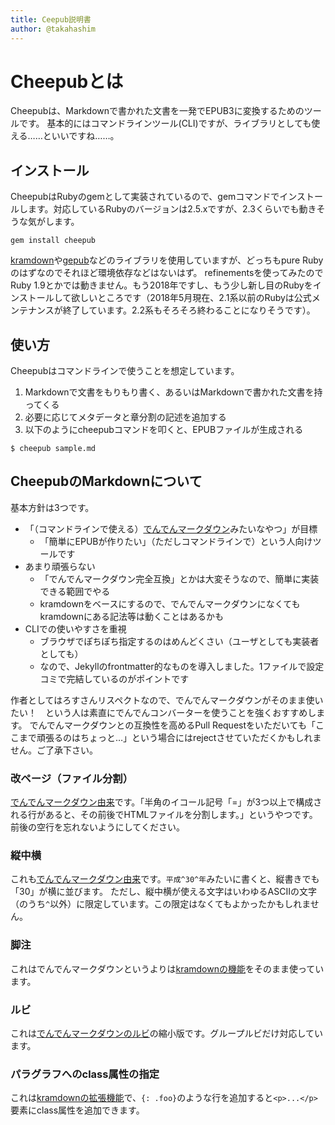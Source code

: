 ```yaml
---
title: Ceepub説明書
author: @takahashim
---
```


# Cheepubとは

Cheepubは、Markdownで書かれた文書を一発でEPUB3に変換するためのツールです。
基本的にはコマンドラインツール(CLI)ですが、ライブラリとしても使える……といいですね……。

## インストール

CheepubはRubyのgemとして実装されているので、gemコマンドでインストールします。対応しているRubyのバージョンは2.5.xですが、2.3くらいでも動きそうな気がします。

```console
gem install cheepub
```

[kramdown](https://kramdown.gettalong.org/)や[gepub](https://github.com/skoji/gepub)などのライブラリを使用していますが、どっちもpure Rubyのはずなのでそれほど環境依存などはないはず。
refinementsを使ってみたのでRuby 1.9とかでは動きません。もう2018年ですし、もう少し新し目のRubyをインストールして欲しいところです（2018年5月現在、2.1系以前のRubyは公式メンテナンスが終了しています。2.2系もそろそろ終わることになりそうです）。

## 使い方

Cheepubはコマンドラインで使うことを想定しています。

1. Markdownで文書をもりもり書く、あるいはMarkdownで書かれた文書を持ってくる
2. 必要に応じてメタデータと章分割の記述を追加する
3. 以下のようにcheepubコマンドを叩くと、EPUBファイルが生成される

```console
$ cheepub sample.md
```

## CheepubのMarkdownについて

基本方針は3つです。

* 「（コマンドラインで使える）[でんでんマークダウン](https://conv.denshochan.com/markdown)みたいなやつ」が目標
    * 「簡単にEPUBが作りたい」（ただしコマンドラインで）という人向けツールです
* あまり頑張らない
    * 「でんでんマークダウン完全互換」とかは大変そうなので、簡単に実装できる範囲でやる
    * kramdownをベースにするので、でんでんマークダウンになくてもkramdownにある記法等は動くことはあるかも
* CLIでの使いやすさを重視
    * ブラウザでぽちぽち指定するのはめんどくさい（ユーザとしても実装者としても）
    * なので、Jekyllのfrontmatter的なものを導入しました。1ファイルで設定コミで完結しているのがポイントです

作者としてはろすさんリスペクトなので、でんでんマークダウンがそのまま使いたい！　という人は素直にでんでんコンバーターを使うことを強くおすすめします。
でんでんマークダウンとの互換性を高めるPull Requestをいただいても「ここまで頑張るのはちょっと…」という場合にはrejectさせていただくかもしれません。ご了承下さい。

### 改ページ（ファイル分割）

[でんでんマークダウン由来](https://conv.denshochan.com/markdown#docbreak)です。「半角のイコール記号「=」が3つ以上で構成される行があると、その前後でHTMLファイルを分割します。」というやつです。前後の空行を忘れないようにしてください。


### 縦中横

これも[でんでんマークダウン由来](https://conv.denshochan.com/markdown#tcy)です。`平成^30^年`みたいに書くと、縦書きでも「30」が横に並びます。
ただし、縦中横が使える文字はいわゆるASCIIの文字（のうち`^`以外）に限定しています。この限定はなくてもよかったかもしれません。

### 脚注

これはでんでんマークダウンというよりは[kramdownの機能](https://kramdown.gettalong.org/syntax.html#footnotes)をそのまま使っています。

### ルビ

これは[でんでんマークダウンのルビ](https://conv.denshochan.com/markdown#tcy)の縮小版です。グループルビだけ対応しています。

### パラグラフへのclass属性の指定

これは[kramdownの拡張機能](https://kramdown.gettalong.org/syntax.html)で、`{: .foo}`のような行を追加すると`<p>...</p>`要素にclass属性を追加できます。

